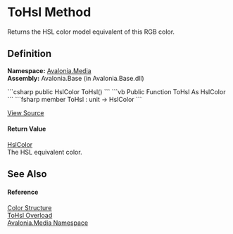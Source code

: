 # ToHsl Method


Returns the HSL color model equivalent of this RGB color.



## Definition
**Namespace:** <a href="N_Avalonia_Media">Avalonia.Media</a>  
**Assembly:** Avalonia.Base (in Avalonia.Base.dll)

<Tabs groupId="api-code-preview">
<TabItem value="csharp" label="C#">
```csharp
public HslColor ToHsl()
```
</TabItem>
<TabItem value="vb" label="VB">
```vb
Public Function ToHsl As HslColor
```
</TabItem>
<TabItem value="fsharp" label="F#">
```fsharp
member ToHsl : unit -> HslColor 
```
</TabItem>
</Tabs>



<a href="https://github.com/AvaloniaUI/Avalonia/tree/master/src/Avalonia.Base/Media/Color.cs#L488" title="View the source code">View Source</a>



#### Return Value
<a href="T_Avalonia_Media_HslColor">HslColor</a>  
The HSL equivalent color.

## See Also


#### Reference
<a href="T_Avalonia_Media_Color">Color Structure</a>  
<a href="Overload_Avalonia_Media_Color_ToHsl">ToHsl Overload</a>  
<a href="N_Avalonia_Media">Avalonia.Media Namespace</a>  

